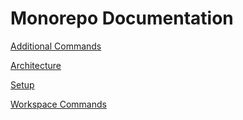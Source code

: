# Monorepo Documentation

[Additional Commands](COMMANDS.md)

[Architecture](ARCHITECTURE.md)

[Setup](SETUP.md)

[Workspace Commands](WORKSPACE.md)

